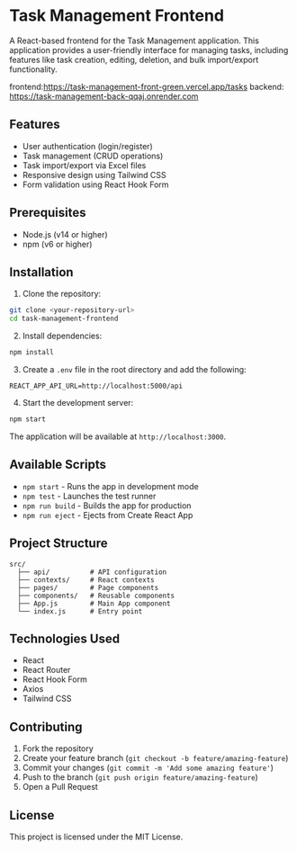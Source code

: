 # Task Management Frontend

A React-based frontend for the Task Management application. This application provides a user-friendly interface for managing tasks, including features like task creation, editing, deletion, and bulk import/export functionality.

frontend:https://task-management-front-green.vercel.app/tasks
backend: https://task-management-back-qqaj.onrender.com

## Features

- User authentication (login/register)
- Task management (CRUD operations)
- Task import/export via Excel files
- Responsive design using Tailwind CSS
- Form validation using React Hook Form

## Prerequisites

- Node.js (v14 or higher)
- npm (v6 or higher)

## Installation

1. Clone the repository:
```bash
git clone <your-repository-url>
cd task-management-frontend
```

2. Install dependencies:
```bash
npm install
```

3. Create a `.env` file in the root directory and add the following:
```
REACT_APP_API_URL=http://localhost:5000/api
```

4. Start the development server:
```bash
npm start
```

The application will be available at `http://localhost:3000`.

## Available Scripts

- `npm start` - Runs the app in development mode
- `npm test` - Launches the test runner
- `npm run build` - Builds the app for production
- `npm run eject` - Ejects from Create React App

## Project Structure

```
src/
  ├── api/          # API configuration
  ├── contexts/     # React contexts
  ├── pages/        # Page components
  ├── components/   # Reusable components
  ├── App.js        # Main App component
  └── index.js      # Entry point
```

## Technologies Used

- React
- React Router
- React Hook Form
- Axios
- Tailwind CSS

## Contributing

1. Fork the repository
2. Create your feature branch (`git checkout -b feature/amazing-feature`)
3. Commit your changes (`git commit -m 'Add some amazing feature'`)
4. Push to the branch (`git push origin feature/amazing-feature`)
5. Open a Pull Request

## License

This project is licensed under the MIT License.

